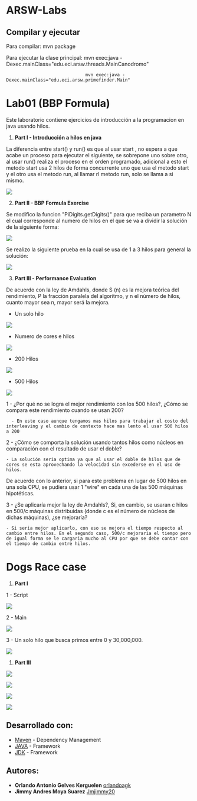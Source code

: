 
# ARSW-Labs

## Compilar y ejecutar

Para compilar: mvn package

Para ejecutar la clase principal: mvn exec:java -Dexec.mainClass="edu.eci.arsw.threads.MainCanodromo"

                                  mvn exec:java -Dexec.mainClass="edu.eci.arsw.primefinder.Main"

# Lab01 (BBP Formula)

Este laboratorio contiene ejercicios de introducción a la programacion en java usando hilos.

1. **Part I - Introducción a hilos en java**

La diferencia entre start() y run() es que al usar start , no espera a que acabe un proceso para ejecutar el siguiente, se sobrepone uno sobre otro, al usar run() realiza el proceso en el orden programado, adicional a esto el metodo start usa 2 hilos de forma concurrente uno que usa el metodo start y el otro usa el metodo run, al llamar rl metodo run, solo se llama a si mismo.

![](Capturas/Captura.PNG)

2. **Part II - BBP Formula Exercise**

Se modifico la funcion "PiDigits.getDigits()" para que reciba un parametro N el cual corresponde al numero de hilos en el que se va a dividir la solución de la siguiente forma:

![](Capturas/getDigits.PNG)

Se realizo la siguiente prueba en la cual se usa de 1 a 3 hilos para general la solución:

![](Capturas/PruebaDigits.PNG)

3. **Part III - Performance Evaluation**

  De acuerdo con la ley de Amdahls, donde S (n) es la mejora teórica del rendimiento, P la fracción paralela del algoritmo, y n el número de hilos, cuanto mayor sea n, mayor será la mejora.
  
  - Un solo hilo
  
  ![](Capturas/VM1.PNG)
  
  - Numero de cores e hilos
  
  ![](Capturas/VM2.PNG)
  
  - 200 Hilos
  
  ![](Capturas/VM3.PNG)
  
  - 500 Hilos
  
  ![](Capturas/VM4.PNG)
  
  1 - ¿Por qué no se logra el mejor rendimiento con los 500 hilos?, ¿Cómo se compara este rendimiento cuando se usan 200?
  
      - En este caso aunque tengamos mas hilos para trabajar el costo del interleaving y el cambio de contexto hace mas lento el usar 500 hilos a 200
  
  2 - ¿Cómo se comporta la solución usando tantos hilos como núcleos en comparación con el resultado de usar el doble?
  
    - La solución seria optima ya que al usar el doble de hilos que de cores se esta aprovechando la velocidad sin excederse en el uso de hilos.
  
   De acuerdo con lo anterior, si para este problema en lugar de 500 hilos en una sola CPU, se pudiera usar 1 "wire" en cada una de las 500 máquinas hipotéticas.
   
   
  3 - ¿Se aplicaría mejor la ley de Amdahls?, Si, en cambio, se usaran c hilos en 500/c máquinas distribuidas (donde c es el número de núcleos de dichas máquinas), ¿se mejoraría?
  
    - Si seria mejor aplicarlo, con eso se mejora el tiempo respecto al cambio entre hilos. En el segundo caso, 500/c mejoraria el tiempo pero de igual forma se le cargaria mucho al CPU por que se debe contar con el tiempo de cambio entre hilos.
  
    
# Dogs Race case

1. **Part I**

1 - Script

![](Capturas/PrimeFinder.PNG)

2 - Main

![](Capturas/PrimeMain.PNG)

3 - Un solo hilo que busca primos entre 0 y 30,000,000. 

![](Capturas/CPU1.jpeg)

1. **Part III**

![](Capturas/ui.PNG)

![](Capturas/uiRes.PNG)

![](Capturas/code.PNG)

![](Capturas/stop.PNG)



## Desarrollado con:

* [Maven](https://maven.apache.org/) - Dependency Management
* [JAVA](https://www.java.com/es/download) - Framework
* [JDK](https://www.oracle.com/technetwork/java/javase/downloads/jdk8-downloads-2133151.html) - Framework

## Autores:

* **Orlando Antonio Gelves Kerguelen**  [orlandoagk](https://github.com/orlandoagk)
* **Jimmy Andres Moya Suarez**  [Jmjimmy20](https://github.com/Jmjimmy20)





